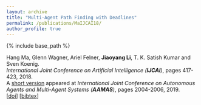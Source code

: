 ```yaml
---
layout: archive
title: "Multi-Agent Path Finding with Deadlines"
permalink: /publications/MaIJCAI18/
author_profile: true
---
```


{% include base_path %}

Hang Ma, Glenn Wagner, Ariel Felner, **Jiaoyang Li**, T. K. Satish Kumar and Sven Koenig.       
<i>International Joint Conference on Artificial Intelligence (**IJCAI**)</i>, pages 417-423, 2018.      
A [short version](http://ifaamas.org/Proceedings/aamas2018/pdfs/p2004.pdf "Download pdf") appeared at <i>International Joint Conference on Autonomous Agents and Multi-Agent Systems (**AAMAS**)</i>, pages 2004-2006, 2019.     
[[doi](https://www.ijcai.org/proceedings/2018/0058.pdf )]
[<a href="javascript:void(0)" onclick="(function(target, id) { if ($('#' + id).css('display') == 'block') { $('#' + id).hide('fast'); $(target).text('bibtex') } else { $('#' + id).show('fast'); $(target).text('bibtex▲') } })(this, 'bibtex-MaIJCAI18');">bibtex</a>]
<div id="bibtex-MaIJCAI18" style="display:none">
<pre>@inproceedings{MaIJCAI18,
  author    = {Hang Ma and Glenn Wagner and Ariel Felner and Jiaoyang Li and T. K. Satish Kumar and Sven Koenig},
  title     = {Multi-Agent Path Finding with Deadlines},
  booktitle = {Proceedings of the International Joint Conference on Artificial Intelligence (IJCAI)},
  pages     = {417--423},
  year      = {2018}
}
</pre></div>    